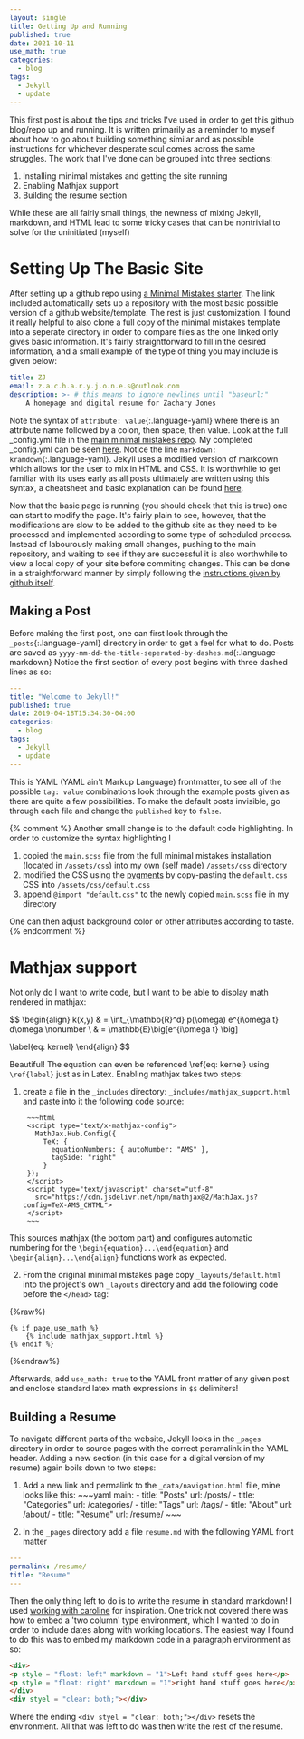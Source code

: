 ```yaml
---
layout: single
title: Getting Up and Running
published: true
date: 2021-10-11
use_math: true
categories:
  - blog
tags:
  - Jekyll
  - update
---
```


This first post is about the tips and tricks I've used in order to get this github blog/repo up and running.  It is written primarily as a reminder to myself about how to go about building something similar and as possible instructions for whichever desperate soul comes across the same struggles.  The work that I've done can be grouped into three sections:

1. Installing minimal mistakes and getting the site running
2. Enabling Mathjax support
3. Building the resume section

While these are all fairly small things, the newness of mixing Jekyll, markdown, and HTML lead to some tricky cases that can be nontrivial to solve for the uninitiated (myself)
# Setting Up The Basic Site
After setting up a github repo using [a Minimal Mistakes starter][minimal-mistakes-starter].  The link included automatically sets up a repository with the most basic possible version of a github website/template.  The rest is just customization.  I found it really helpful to also clone a full copy of the minimal mistakes template into a seperate directory in order to compare files as the one linked only gives basic information.  It's fairly straightforward to fill in the desired information, and a small example of the type of thing you may include is given below:
~~~yaml
title: ZJ
email: z.a.c.h.a.r.y.j.o.n.e.s@outlook.com
description: >- # this means to ignore newlines until "baseurl:"
	A homepage and digital resume for Zachary Jones
~~~
Note the syntax of `attribute: value`{:.language-yaml} where there is an attribute name followed by a colon, then space, then value.  Look at the full _config.yml file in the [main minimal mistakes repo][minimal-mistakes].  My completed _config.yml can be seen [here][my-yml].  Notice the line `markdown: kramdown`{:.language-yaml}.  Jekyll uses a modified version of markdown which allows for the user to mix in HTML and CSS.  It is worthwhile to get familiar with its uses early as all posts ultimately are written using this syntax, a cheatsheet and basic explanation can be found [here][kramdown].

Now that the basic page is running (you should check that this is true) one can start to modify the page.  It's fairly plain to see, however, that the modifications are slow to be added to the github site as they need to be processed and implemented according to some type of scheduled process.  Instead of labourously making small changes, pushing to the main repository, and waiting to see if they are successful it is also worthwhile to view a local copy of your site before commiting changes.  This can be done in a straightforward manner by simply following the [instructions given by github itself][jekyll-local].

## Making a Post
Before making the first post, one can first look through the ```_posts```{:.language-yaml} directory in order to get a feel for what to do.  Posts are saved as ```yyyy-mm-dd-the-title-seperated-by-dashes.md```{:.language-markdown} Notice the first section of every post begins with three dashed lines as so:
~~~yaml
---
title: "Welcome to Jekyll!"
published: true
date: 2019-04-18T15:34:30-04:00
categories:
  - blog
tags:
  - Jekyll
  - update
---
~~~
This is YAML (YAML ain't Markup Language) frontmatter, to see all of the possible `tag: value` combinations look through the example posts given as there are quite a few possibilities.  To make the default posts invisible, go through each file and change the `published` key to `false`.

{% comment %}
Another small change is to the default code highlighting.  In order to customize the syntax highlighting I 
1. copied the `main.scss` file from the full minimal mistakes installation (located in `/assets/css`) into my own (self made) `/assets/css` directory
2. modified the CSS using the [pygments][pygments-repo] by copy-pasting the `default.css` CSS into `/assets/css/default.css` 
3. append `@import "default.css"` to the newly copied `main.scss` file in my directory

One can then adjust background color or other attributes according to taste.
{% endcomment %}
# Mathjax support
Not only do I want to write code, but I want to be able to display math rendered in mathjax:


$$
\begin{align} 
	k(x,y) & = \int_{\mathbb{R}^d} p(\omega) e^{i\omega t} d\omega \nonumber \\
	& = \mathbb{E}\big[e^{i\omega t} \big]
	
\label{eq: kernel}
\end{align}
$$

Beautiful!  The equation can even be referenced \ref{eq: kernel} using `\ref{label}` just as in Latex.  Enabling mathjax takes two steps:
1. create a file in the `_includes` directory: `_includes/mathjax_support.html` and paste into it the following code [source][jekyll-problem-so]:

        ~~~html
        <script type="text/x-mathjax-config">
          MathJax.Hub.Config({
            TeX: {
              equationNumbers: { autoNumber: "AMS" },
              tagSide: "right"
            }
        });
        </script>
        <script type="text/javascript" charset="utf-8"
          src="https://cdn.jsdelivr.net/npm/mathjax@2/MathJax.js?config=TeX-AMS_CHTML">
        </script>
        ~~~
This sources mathjax (the bottom part) and configures automatic numbering for the `\begin{equation}...\end{equation}` and `\begin{align}...\end{align}` functions work as expected.

2. From the original minimal mistakes page copy `_layouts/default.html` into the project's own `_layouts` directory and add the following code before the `</head>` tag:

{%raw%}
~~~
{% if page.use_math %}
	{% include mathjax_support.html %}
{% endif %}
~~~
{%endraw%}

Afterwards, add `use_math: true` to the YAML front matter of any given post and enclose standard latex math expressions in `$$` delimiters!

## Building a Resume
To navigate different parts of the website, Jekyll looks in the `_pages` directory in order to source pages with the correct peramalink in the YAML header.  Adding a new section (in this case for a digital version of my resume) again boils down to two steps:

1. Add a new link and permalink to the `_data/navigation.html` file, mine looks like this:
        ~~~yaml
        main:
          - title: "Posts"
            url: /posts/
          - title: "Categories"
            url: /categories/
          - title: "Tags"
            url: /tags/
          - title: "About"
            url: /about/
          - title: "Resume"
            url: /resume/
        ~~~

2. In the `_pages` directory add a file `resume.md` with the following YAML front matter
~~~yaml
---
permalink: /resume/
title: "Resume"
---
~~~

Then the only thing left to do is to write the resume in standard markdown!  I used [working with caroline][c-s] for inspiration.  One trick not covered there was how to embed a 'two column' type environment, which I wanted to do in order to include dates along with working locations.  The easiest way I found to do this was to embed my markdown code in a paragraph environment as so:
~~~html
<div>
<p style = "float: left" markdown = "1">Left hand stuff goes here</p>
<p style = "float: right" markdown = "1">right hand stuff goes here</p>
</div>
<div styel = "clear: both;"></div>
~~~
Where the ending `<div styel = "clear: both;"></div>` resets the environment.  All that was left to do was then write the rest of the resume.


[c-s]: https://github.com/carolstran/cv/blob/main/README.md
[jekyll-problem-so]: https://stackoverflow.com/questions/59141529/mathjax-equation-numbers-do-not-show-using-jekyll-on-github-pages
[pygments-repo]: https://richleland.github.io/pygments-css/
[jekyll-local]: https://docs.github.com/en/pages/setting-up-a-github-pages-site-with-jekyll/testing-your-github-pages-site-locally-with-jekyll
[kramdown]: https://kramdown.gettalong.org/syntax.html
[my-yml]: https://github.com/parallelogon/parallelogon.github.io/blob/0b741509330773ecfe32048a72e790fe4fe35336/_config.yml
[minimal-mistakes]: https://github.com/mmistakes
[minimal-mistakes-starter]: https://github.com/mmistakes/mm-github-pages-starter
